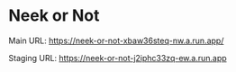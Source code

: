 # Neek or Not

Main URL: https://neek-or-not-xbaw36steq-nw.a.run.app/

Staging URL: https://neek-or-not-j2iphc33zq-ew.a.run.app
